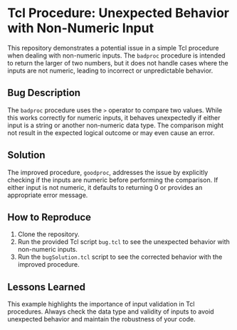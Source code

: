 # Tcl Procedure: Unexpected Behavior with Non-Numeric Input

This repository demonstrates a potential issue in a simple Tcl procedure when dealing with non-numeric inputs. The `badproc` procedure is intended to return the larger of two numbers, but it does not handle cases where the inputs are not numeric, leading to incorrect or unpredictable behavior.

## Bug Description

The `badproc` procedure uses the `>` operator to compare two values. While this works correctly for numeric inputs, it behaves unexpectedly if either input is a string or another non-numeric data type. The comparison might not result in the expected logical outcome or may even cause an error.

## Solution

The improved procedure, `goodproc`, addresses the issue by explicitly checking if the inputs are numeric before performing the comparison.  If either input is not numeric, it defaults to returning 0 or provides an appropriate error message. 

## How to Reproduce

1. Clone the repository.
2. Run the provided Tcl script `bug.tcl` to see the unexpected behavior with non-numeric inputs.
3. Run the `bugSolution.tcl` script to see the corrected behavior with the improved procedure.

## Lessons Learned

This example highlights the importance of input validation in Tcl procedures.  Always check the data type and validity of inputs to avoid unexpected behavior and maintain the robustness of your code.